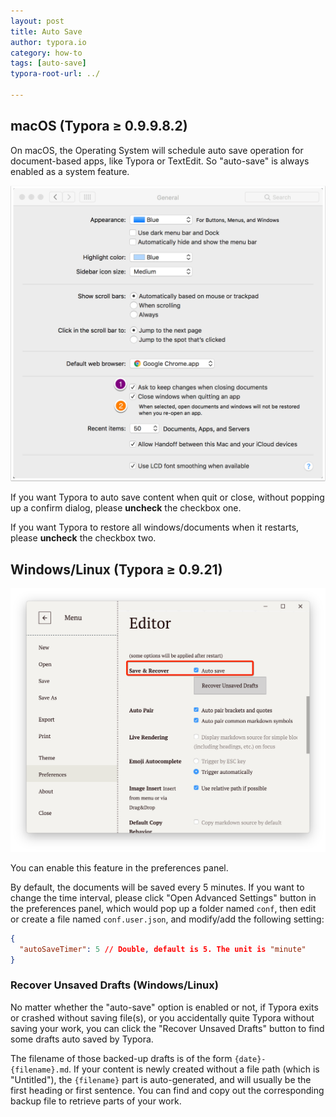 ```yaml
---
layout: post
title: Auto Save
author: typora.io
category: how-to
tags: [auto-save]
typora-root-url: ../

---
```


## macOS (Typora ≥ 0.9.9.8.2)

On macOS, the Operating System will schedule auto save operation for document-based apps, like Typora or TextEdit. So "auto-save" is always enabled as a system feature.

 ![general](/media/auto-save/general.png)

If you want Typora to auto save content when quit or close, without popping up a confirm dialog, please **uncheck** the checkbox one. <!-- I can't find where this is. -->

If you want Typora to restore all windows/documents when it restarts, please **uncheck** the checkbox two. <!-- I can't find where this is. -->

## Windows/Linux (Typora ≥ 0.9.21) 

 ![Snip20161027_2](/media/auto-save/Snip20161027_2.png)

You can enable this feature in the preferences panel.

By default, the documents will be saved every 5 minutes.  If you want to change the time interval, please click "Open Advanced Settings" button in the preferences panel, which would pop up a folder named `conf`, then edit or create a file named `conf.user.json`, and modify/add the following setting:

```json
{
  "autoSaveTimer": 5 // Double, default is 5. The unit is "minute"
}
```

### Recover Unsaved Drafts (Windows/Linux)

No matter whether the "auto-save" option is enabled or not, if Typora exits or crashed without saving file(s), or you accidentally quite Typora without saving your work, you can click the "Recover Unsaved Drafts" button to find some drafts auto saved by Typora.

The filename of those backed-up drafts is of the form `{date}-{filename}.md`. If your content is newly created without a file path (which is "Untitled"), the `{filename}` part is auto-generated, and will usually be the first heading or first sentence. You can find and copy out the corresponding backup file to retrieve parts of your work.
